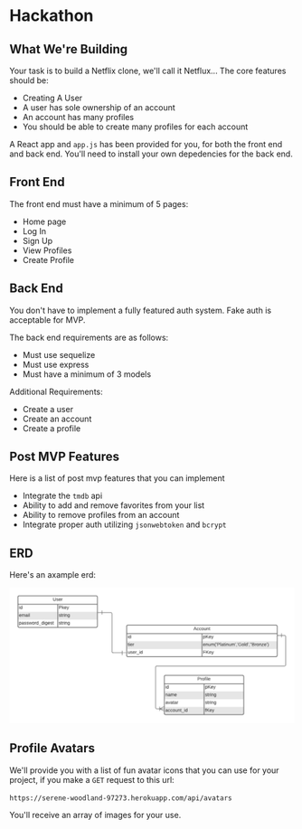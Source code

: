 # Hackathon

## What We're Building

Your task is to build a Netflix clone, we'll call it Netflux... The core features should be:

- Creating A User
- A user has sole ownership of an account
- An account has many profiles
- You should be able to create many profiles for each account

A React app and `app.js` has been provided for you, for both the front end and back end. You'll need to install your own depedencies for the back end.

## Front End

The front end must have a minimum of 5 pages:

- Home page
- Log In
- Sign Up
- View Profiles
- Create Profile

## Back End

You don't have to implement a fully featured auth system. Fake auth is acceptable for MVP.

The back end requirements are as follows:

- Must use sequelize
- Must use express
- Must have a minimum of 3 models

Additional Requirements:

- Create a user
- Create an account
- Create a profile

## Post MVP Features

Here is a list of post mvp features that you can implement

- Integrate the `tmdb` api
- Ability to add and remove favorites from your list
- Ability to remove profiles from an account
- Integrate proper auth utilizing `jsonwebtoken` and `bcrypt`

## ERD

Here's an axample erd:

![erd](images/erd.png)

## Profile Avatars

We'll provide you with a list of fun avatar icons that you can use for your project, if you make a `GET` request to this url:

`https://serene-woodland-97273.herokuapp.com/api/avatars`

You'll receive an array of images for your use.
